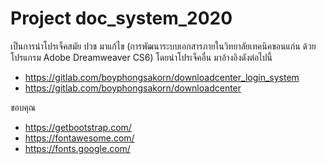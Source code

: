 # Project doc_system_2020
เป็นการนำโปรเจ็คสมัย ปวช มาแก้ไข (การพัฒนาระบบเอกสารภายในวิทยาลัยเทคนิคขอนแก่น ด้วยโปรแกรม Adobe Dreamweaver CS6) โดยนำโปรเจ็คอื่น มาอ้างอิงดังต่อไปนี้ 
- https://gitlab.com/boyphongsakorn/downloadcenter_login_system
- https://gitlab.com/boyphongsakorn/downloadcenter

ขอบคุณ
- https://getbootstrap.com/
- https://fontawesome.com/
- https://fonts.google.com/
